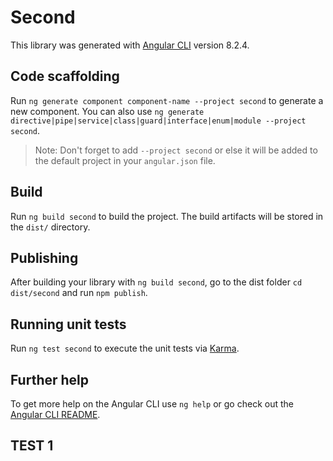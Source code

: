 # Second

This library was generated with [Angular CLI](https://github.com/angular/angular-cli) version 8.2.4.

## Code scaffolding

Run `ng generate component component-name --project second` to generate a new component. You can also use `ng generate directive|pipe|service|class|guard|interface|enum|module --project second`.
> Note: Don't forget to add `--project second` or else it will be added to the default project in your `angular.json` file. 

## Build

Run `ng build second` to build the project. The build artifacts will be stored in the `dist/` directory.

## Publishing

After building your library with `ng build second`, go to the dist folder `cd dist/second` and run `npm publish`.

## Running unit tests

Run `ng test second` to execute the unit tests via [Karma](https://karma-runner.github.io).

## Further help

To get more help on the Angular CLI use `ng help` or go check out the [Angular CLI README](https://github.com/angular/angular-cli/blob/master/README.md).

## TEST 1
